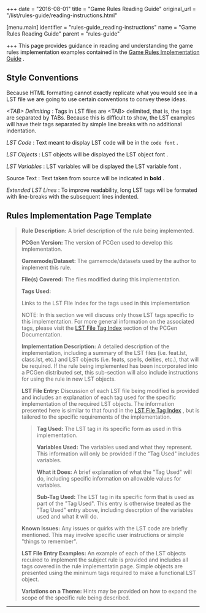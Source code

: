 +++
date = "2016-08-01"
title = "Game Rules Reading Guide"
original_url = "/list/rules-guide/reading-instructions.html"

[menu.main]
    identifier = "rules-guide_reading-instructions"
    name = "Game Rules Reading Guide"
    parent = "rules-guide"
    
+++
This page provides guidance in reading and understanding the game rules
implementation examples contained in the [Game Rules Implementation
Guide](/list/rules-guide/rules-guide_index.html) .

<span id="conventions"></span> Style Conventions
------------------------------------------------

Because HTML formatting cannot exactly replicate what you would see in a
LST file we are going to use certain conventions to convey these ideas.

 *&lt;TAB&gt; Delimiting* 
:   Tags in LST files are &lt;TAB&gt; delimited, that is, the tags are
    separated by TABs. Because this is difficult to show, the LST
    examples will have their tags separated by simple line breaks with
    no additional indentation.

 *LST Code* 
:   Text meant to display LST code will be in the `code font` .

 *LST Objects* 
:   LST objects will be displayed the <span class="lstobj"> LST object
    font </span> .

 *LST Variables* 
:   LST variables will be displayed the <span class="lstvar"> LST
    variable font </span> .

 Source Text 
:   Text taken from source will be indicated in **bold** .

 *Extended LST Lines* 
:   To improve readability, long LST tags will be formated with
    line-breaks with the subsequent lines indented.

<span id="template"></span> Rules Implementation Page Template
--------------------------------------------------------------

> **Rule Description:** A brief description of the rule being
> implemented.
>
> **PCGen Version:** The version of PCGen used to develop this
> implementation.
>
> **Gamemode/Dataset:** The gamemode/datasets used by the author to
> implement this rule.
>
> **File(s) Covered:** The files modified during this implementation.
>
> **Tags Used:**
>
> Links to the LST FIle Index for the tags used in this implementation
>
> NOTE: In this section we will discuss only those LST tags specific to
> this implementation. For more general information on the associated
> tags, please visit the [LST File Tag Index](/navlistindex.html)
> section of the PCGen Documentation.
>
> **Implementation Description:** A detailed description of the
> implementation, including a summary of the LST files (i.e. feat.lst,
> class.lst, etc.) and LST objects (i.e. feats, spells, deities, etc.),
> that will be required. If the rule being implemented has been
> incorporated into a PCGen distributed set, this sub-section will also
> include instructions for using the rule in new LST objects.
>
> **LST File Entry:** Discussion of each LST file being modified is
> provided and includes an explanation of each tag used for the specific
> implementation of the required LST objects. The information presented
> here is similar to that found in the [LST File Tag
> Index](/navlistindex.html) , but is tailered to the specific
> requirements of the implementation.
>
> > **Tag Used:** The LST tag in its specific form as used in this
> > implementation.
> >
> > **Variables Used:** The variables used and what they represent. This
> > information will only be provided if the "Tag Used" includes
> > variables.
> >
> > **What it Does:** A brief explanation of what the "Tag Used" will
> > do, including specific information on allowable values for
> > variables.
> >
> > **Sub-Tag Used:** The LST tag in its specific form that is used as
> > part of the "Tag Used". This entry is otherwise treated as the "Tag
> > Used" entry above, including descrption of the variables used and
> > what it will do.
>
> **Known Issues:** Any issues or quirks with the LST code are briefly
> mentioned. This may involve specific user instructions or simple
> "things to remember".
>
> **LST File Entry Examples:** An example of each of the LST objects
> recuired to implement the subject rule is provided and includes all
> tags covered in the rule implementatin page. Simple objects are
> presented using the minimum tags required to make a functional LST
> object.
>
> **Variations on a Theme:** Hints may be provided on how to expand the
> scope of the specific rule being described.

------------------------------------------------------------------------



